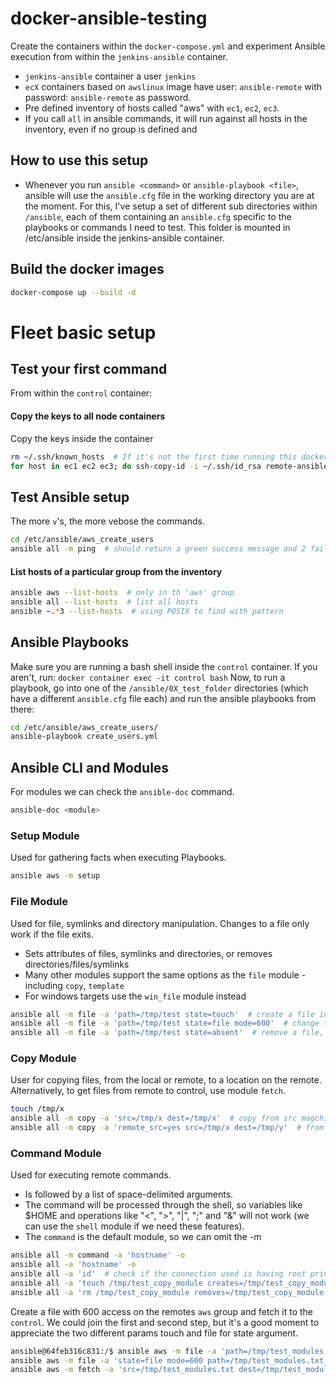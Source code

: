 # docker-ansible-testing

Create the containers within the `docker-compose.yml` and experiment Ansible
execution from within the `jenkins-ansible` container.

- `jenkins-ansible` container a user `jenkins`
- `ecX` containers based on `awslinux` image have user: `ansible-remote` with
password: `ansible-remote` as password.
- Pre defined inventory of hosts called "aws" with `ec1`, `ec2`, `ec3`.
- If you call `all` in ansible commands, it will run against all hosts in the
inventory, even if no group is defined and

## How to use this setup
- Whenever you run `ansible <command>` or `ansible-playbook <file>`, ansible
will use the `ansible.cfg` file in the working directory you are at the moment.
For this, I've setup a set of different sub directories within `/ansible`, each 
of them containing an `ansible.cfg` specific to the playbooks or commands I need
to test. This folder is mounted in /etc/ansible inside the jenkins-ansible container.
   
## Build the docker images
```bash
docker-compose up --build -d
```

# Fleet basic setup
## Test your first command 
From within the `control` container:

#### Copy the keys to all node containers
Copy the keys inside the container
```bash
rm ~/.ssh/known_hosts  # If it's not the first time running this docker-compose, it will complain about the key being different in the next line.
for host in ec1 ec2 ec3; do ssh-copy-id -i ~/.ssh/id_rsa remote-ansible@${host}; done
```

## Test Ansible setup
The more `v`'s, the more vebose the commands.
```bash
cd /etc/ansible/aws_create_users
ansible all -m ping  # should return a green success message and 2 failed.
```

#### List hosts of a particular group from the inventory
```bash
ansible aws --list-hosts  # only in th 'aws' group
ansible all --list-hosts  # list all hosts
ansible ~.*3 --list-hosts  # using POSIX to find with pattern
```


## Ansible Playbooks
Make sure you are running a bash shell inside the `control` container. If you
aren't, run: `docker container exec -it control bash`
Now, to run a playbook, go into one of the `/ansible/0X_test_folder` directories
(which have a different `ansible.cfg` file each) and run the ansible playbooks
from there:
```bash
cd /etc/ansible/aws_create_users/
ansible-playbook create_users.yml
```

## Ansible CLI and Modules
For modules we can check the `ansible-doc` command.
```bash
ansible-doc <module>
```

### Setup Module
Used for gathering facts when executing Playbooks.
```bash
ansible aws -m setup
```

### File Module
Used for file, symlinks and directory manipulation. Changes to a file only work
if the file exits.
- Sets attributes of files, symlinks and directories, or removes directories/files/symlinks
- Many other modules support the same options as the `file` module - including
`copy`, `template` 
- For windows targets use the `win_file` module instead
```bash
ansible all -m file -a 'path=/tmp/test state=touch'  # create a file in all hosts
ansible all -m file -a 'path=/tmp/test state=file mode=600'  # change the rights of the file to 600
ansible all -m file -a 'path=/tmp/test state=absent'  # remove a file, it if exists
```

### Copy Module
User for copying files, from the local or remote, to a location on the remote.
Alternatively, to get files from remote to control, use module `fetch`.
```bash
touch /tmp/x
ansible all -m copy -a 'src=/tmp/x dest=/tmp/x'  # copy from src magchine /tmp/x to all hosts
ansible all -m copy -a 'remote_src=yes src=/tmp/x dest=/tmp/y'  # from from a remote host to all other hosts
```

### Command Module
Used for executing remote commands.
- Is followed by a list of space-delimited arguments.
- The command will be processed through the shell, so variables like $HOME and
operations like "<", ">", "|", ";" and "&" will not work (we can use the `shell`
module if we need these features).
- The `command` is the default module, so we can omit the -m
```bash
ansible all -m command -a 'hostname' -o
ansible all -a 'hostname' -o
ansible all -a 'id'  # check if the connection used is having root privileges
ansible all -a 'touch /tmp/test_copy_module creates=/tmp/test_copy_module'
ansible all -a 'rm /tmp/test_copy_module removes=/tmp/test_copy_module'
```

Create a file with 600 access on the remotes `aws` group and fetch it to the
`control`. We could join the first and second step, but it's a good moment to
appreciate the two different params touch and file for state argument.
```bash
ansible@64feb316c831:/$ ansible aws -m file -a 'path=/tmp/test_modules.txt state=touch'
ansible aws -m file -a 'state=file mode=600 path=/tmp/test_modules.txt'
ansible aws -m fetch -a 'src=/tmp/test_modules.txt dest=/tmp/test_modules.txt'  # will copy each to a newly created folder such as "dest": "/tmp/test_modules.txt/ec3/tmp/test_modules.txt",
```

